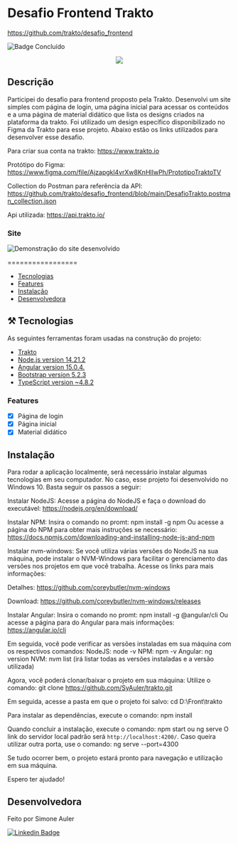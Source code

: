 
# Desafio Frontend Trakto
https://github.com/trakto/desafio_frontend

![Badge Concluído](http://img.shields.io/static/v1?label=STATUS&message=Concluído&color=GREEN&style=for-the-badge)

<p align="center">
<img src="http://img.shields.io/static/v1?label=STATUS&message=Concluído&color=GREEN&style=for-the-badge"/>
</p>

## Descrição
Participei do desafio para frontend proposto pela Trakto. Desenvolvi um site simples com página de login, uma página inicial para acessar os conteúdos e a uma página de material didático que lista os designs criados na plataforma da trakto. Foi utilizado um design específico disponibilizado no Figma da Trakto para esse projeto. Abaixo estão os links utilizados para desenvolver esse desafio.

Para criar sua conta na trakto:
https://www.trakto.io

Protótipo do Figma:
https://www.figma.com/file/Ajzapgkl4vrXw8KnHlIwPh/PrototipoTraktoTV

Collection do Postman para referência da API:
https://github.com/trakto/desafio_frontend/blob/main/DesafioTrakto.postman_collection.json

Api utilizada:
https://api.trakto.io/


### Site
![Demonstração do site desenvolvido](./src/assets/gif/trakto-app.gif)


=================
<!--ts-->
   * [Tecnologias](#tecnologias)
   * [Features](#features)
   * [Instalação](#instalacao)
   * [Desenvolvedora](#desenvolvedora)
<!--te-->

## ⚒️ Tecnologias

As seguintes ferramentas foram usadas na construção do projeto:

- [Trakto](https://www.trakto.io/)
- [Node.js version 14.21.2](https://nodejs.org/en)
- [Angular version 15.0.4.](https://angular.io/)
- [Bootstrap version 5.2.3](https://getbootstrap.com/docs/5.0/getting-started/introduction/)
- [TypeScript version ~4.8.2](https://www.typescriptlang.org/)

### Features

- [x] Página de login
- [x] Página inicial
- [x] Material didático

## Instalação

Para rodar a aplicação localmente, será necessário instalar algumas tecnologias em seu computador. No caso, esse projeto foi desenvolvido no Windows 10. Basta seguir os passos a seguir:

Instalar NodeJS:
Acesse a página do NodeJS e faça o download do executável:
https://nodejs.org/en/download/

Instalar NPM:
Insira o comando no promt: npm install -g npm
Ou acesse a página do NPM para obter mais instruções se necessário:
https://docs.npmjs.com/downloading-and-installing-node-js-and-npm

Instalar nvm-windows:
Se você utiliza várias versões do NodeJS na sua máquina, pode instalar o NVM-Windows para facilitar o gerenciamento das versões nos projetos em que você trabalha. Acesse os links para mais informações:

Detalhes: https://github.com/coreybutler/nvm-windows

Download: https://github.com/coreybutler/nvm-windows/releases

Instalar Angular:
Insira o comando no promt: npm install -g @angular/cli
Ou acesse a página para do Angular para mais informações:
https://angular.io/cli

Em seguida, você pode verificar as versões instaladas em sua máquina com os respectivos comandos:
NodeJS: node -v
NPM: npm -v
Angular: ng version
NVM: nvm list (irá listar todas as versões instaladas e a versão utilizada)

Agora, você poderá clonar/baixar o projeto em sua máquina:
Utilize o comando: git clone https://github.com/SyAuler/trakto.git

Em seguida, acesse a pasta em que o projeto foi salvo: cd D:\Front\trakto

Para instalar as dependências, execute o comando: npm install

Quando concluir a instalação, execute o comando: npm start ou ng serve
O link do servidor local padrão será `http://localhost:4200/`. Caso queira utilizar outra porta, use o comando: ng serve --port=4300

Se tudo ocorrer bem, o projeto estará pronto para navegação e utilização em sua máquina.

Espero ter ajudado!

## Desenvolvedora

Feito por Simone Auler

[![Linkedin Badge](https://img.shields.io/badge/-Simone-blue?style=flat-square&logo=Linkedin&logoColor=white&link=https://www.linkedin.com/in/simone-auler/)](https://www.linkedin.com/in/simone-auler/)
